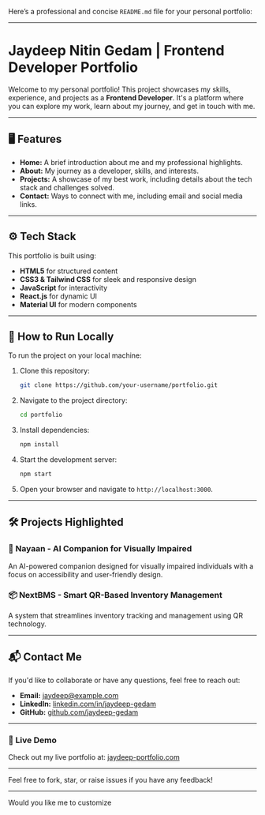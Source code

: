 Here’s a professional and concise `README.md` file for your personal portfolio:

---

# Jaydeep Nitin Gedam | Frontend Developer Portfolio

Welcome to my personal portfolio! This project showcases my skills, experience, and projects as a **Frontend Developer**. It's a platform where you can explore my work, learn about my journey, and get in touch with me.

---

## 🖥️ Features

- **Home:** A brief introduction about me and my professional highlights.
- **About:** My journey as a developer, skills, and interests.
- **Projects:** A showcase of my best work, including details about the tech stack and challenges solved.
- **Contact:** Ways to connect with me, including email and social media links.

---

## ⚙️ Tech Stack

This portfolio is built using:

- **HTML5** for structured content
- **CSS3 & Tailwind CSS** for sleek and responsive design
- **JavaScript** for interactivity
- **React.js** for dynamic UI
- **Material UI** for modern components

---

## 🚀 How to Run Locally

To run the project on your local machine:

1. Clone this repository:
   ```bash
   git clone https://github.com/your-username/portfolio.git
   ```
2. Navigate to the project directory:
   ```bash
   cd portfolio
   ```
3. Install dependencies:
   ```bash
   npm install
   ```
4. Start the development server:
   ```bash
   npm start
   ```
5. Open your browser and navigate to `http://localhost:3000`.

---

## 🛠️ Projects Highlighted

### 🌟 Nayaan - AI Companion for Visually Impaired
An AI-powered companion designed for visually impaired individuals with a focus on accessibility and user-friendly design.

### 📦 NextBMS - Smart QR-Based Inventory Management
A system that streamlines inventory tracking and management using QR technology.

---

## 📬 Contact Me

If you'd like to collaborate or have any questions, feel free to reach out:

- **Email:** jaydeep@example.com
- **LinkedIn:** [linkedin.com/in/jaydeep-gedam](#)
- **GitHub:** [github.com/jaydeep-gedam](#)

---

### 📌 Live Demo

Check out my live portfolio at: [jaydeep-portfolio.com](#)

---

Feel free to fork, star, or raise issues if you have any feedback!

--- 

Would you like me to customize